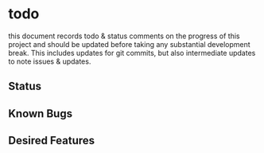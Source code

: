 
# todo

this document records todo & status comments on the progress of this project and should be updated before taking any substantial development break. This includes updates for git commits, but also intermediate updates to note issues & updates.

## Status

## Known Bugs

## Desired Features
